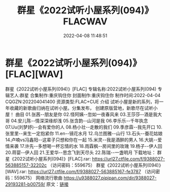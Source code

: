 ﻿---
title: 群星《2022试听小屋系列(094)》FLACWAV
date: 2022-04-08 11:48:51
categories: 新碟专辑、稀有等精品
tags: None
---
# 群星《2022试听小屋系列(094)》[FLAC][WAV]

群星《2022试听小屋系列(094)》[FLAC]
专辑名称:2022试听小屋系列(094)
专辑艺人:群星
合集制作:重庆钩住你
封面制作:重庆钩住你
制作时间:2022-04-04
CQGZN:202204041400
资源类型:FLAC+CUE
介绍
试听小屋是新的系列，将一年收藏的新歌曲归纳在试听小屋。分集发布，
创建原版营地，新歌尽在试听小屋！
曲目
01.张茜--朋友是你
02.怪阿姨--忽如一夜春风来
03.王莎莎--酒是我大哥
04.安儿陈--情深深缘却浅
05.张含韵--山河是我
06.李乐乐--千年执念
07.Uu(刘梦妤)--会有爱你的人
08.杨小壮--走散的我们
09.季彦霖--我先开口
10.张里里--来生一定抱紧你
11.en--镜花水月
12.乌兰图雅--山行
13.石头--蚕花姑娘
14.卢喃vs冯鑫阳--这辈子只想和你在一起
15.米灵--我是酒醉的男人
16.大姚--爱情来袭
17.许先--多想喝一杯忘情的水
18.雨霖枫--房间里的玫瑰
19.杨子--伊人回
20.蒋婴--伊人回
21.王爱华--思念飞到天尽头
22.陈瑞--一盏明月
下载地址：
群星《2022试听小屋系列(094)》[FLAC].rar: https://url27.ctfile.com/f/9388027-563885157-32202c
（访问密码：559675）
群星《2022试听小屋系列(094)》[WAV].rar: https://url27.ctfile.com/f/9388027-563885167-fe3787
（访问密码：559675）
网络流行歌曲
https://u9388027.pipipan.com/dir/9388027-29193281-b00759/
原文：[链接](https://blog.sina.com.cn/s/blog_1647c7e7601030wki.html)